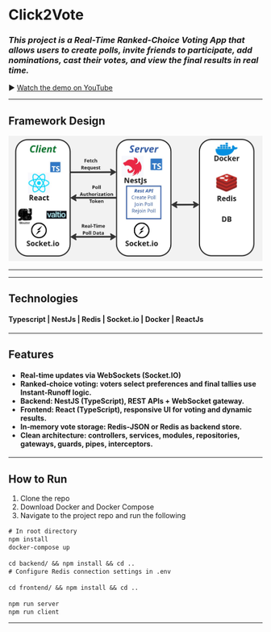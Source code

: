 # Click2Vote
<h3><i>
This project is a Real-Time Ranked-Choice Voting App that allows users to create polls, invite friends to participate, add nominations, cast their votes, and view the final results in real time. 


</i></h3>
▶️ [Watch the demo on YouTube](https://youtu.be/UyStdT6uVcY)

---

## Framework Design
<img src="./assets/design.jpg" alt="design"/>

---




---

## Technologies
<h4>
Typescript | NestJs |  Redis | Socket.io | Docker | ReactJs
</h4>

---

## Features
<h4>
<ul>
<li>Real-time updates via WebSockets (Socket.IO)</li>
<li>Ranked‑choice voting: voters select preferences and final tallies use Instant-Runoff logic.</li>
<li>Backend: NestJS (TypeScript), REST APIs + WebSocket gateway.</li>
<li>Frontend: React (TypeScript), responsive UI for voting and dynamic results.</li>
<li>In‑memory vote storage: Redis‑JSON or Redis as backend store.</li>
<li>Clean architecture: controllers, services, modules, repositories, gateways, guards, pipes, interceptors.
</li>
</ul>
</h4>

---

## How to Run
1. Clone the repo
2. Download Docker and Docker Compose
3. Navigate to the project repo and run the following
```
# In root directory
npm install 
docker-compose up

cd backend/ && npm install && cd ..
# Configure Redis connection settings in .env

cd frontend/ && npm install && cd ..

npm run server
npm run client
```

---

